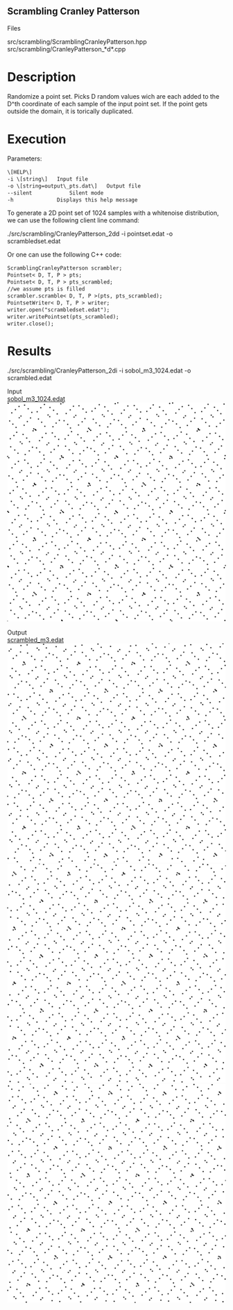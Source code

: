 Scrambling Cranley Patterson
----------------------------

Files

src/scrambling/ScramblingCranleyPatterson.hpp  
src/scrambling/CranleyPatterson\_\*d\*.cpp

Description
===========

Randomize a point set. Picks D random values wich are each added to the D^th coordinate of each sample of the input point set. If the point gets outside the domain, it is torically duplicated.

Execution
=========

Parameters:  

	\[HELP\]
	-i \[string\]	Input file
	-o \[string=output\_pts.dat\]	Output file
	--silent 			Silent mode
	-h 				Displays this help message
			

To generate a 2D point set of 1024 samples with a whitenoise distribution, we can use the following client line command:

 ./src/scrambling/CranleyPatterson\_2dd -i pointset.edat -o scrambledset.edat 

Or one can use the following C++ code:

    
    ScramblingCranleyPatterson scrambler;
    Pointset< D, T, P > pts;
    Pointset< D, T, P > pts_scrambled;
    //we assume pts is filled
    scrambler.scramble< D, T, P >(pts, pts_scrambled);
    PointsetWriter< D, T, P > writer;
    writer.open("scrambledset.edat");
    writer.writePointset(pts_scrambled);
    writer.close();
    			

Results
=======

 ./src/scrambling/CranleyPatterson\_2di -i sobol\_m3\_1024.edat -o scrambled.edat 

Input  
[sobol\_m3\_1024.edat](data/cranleypatterson/sobol_1024.edat)  
[![](data/cranleypatterson/sobol_1024.png)](data/cranleypatterson/sobol_1024.png)

Output  
[scrambled\_m3.edat](data/cranleypatterson/scrambled_m3.edat)  
[![](data/cranleypatterson/scrambled1.png)](data/cranleypatterson/scrambled1.png) [![](data/cranleypatterson/scrambled2.png)](data/cranleypatterson/scrambled2.png) [![](data/cranleypatterson/scrambled3.png)](data/cranleypatterson/scrambled3.png)
